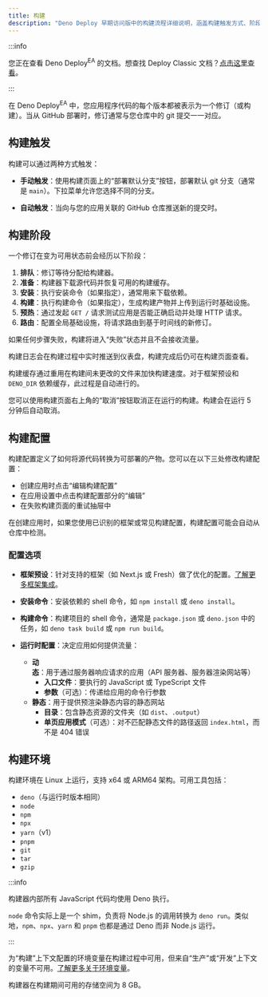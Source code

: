 ```yaml
---
title: 构建
description: "Deno Deploy 早期访问版中的构建流程详细说明，涵盖构建触发方式、阶段、配置选项、缓存以及构建环境。"
---
```


:::info

您正在查看 Deno Deploy<sup>EA</sup> 的文档。想查找 Deploy Classic 文档？[点击这里查看](/deploy/)。

:::

在 Deno Deploy<sup>EA</sup> 中，您应用程序代码的每个版本都被表示为一个修订（或构建）。当从 GitHub 部署时，修订通常与您仓库中的 git 提交一一对应。

## 构建触发

构建可以通过两种方式触发：

- **手动触发**：使用构建页面上的“部署默认分支”按钮，部署默认 git 分支（通常是 `main`）。下拉菜单允许您选择不同的分支。

- **自动触发**：当向与您的应用关联的 GitHub 仓库推送新的提交时。

## 构建阶段

一个修订在变为可用状态前会经历以下阶段：

1. **排队**：修订等待分配给构建器。
2. **准备**：构建器下载源代码并恢复可用的构建缓存。
3. **安装**：执行安装命令（如果指定），通常用来下载依赖。
4. **构建**：执行构建命令（如果指定），生成构建产物并上传到运行时基础设施。
5. **预热**：通过发起 `GET /` 请求测试应用是否能正确启动并处理 HTTP 请求。
6. **路由**：配置全局基础设施，将请求路由到基于时间线的新修订。

如果任何步骤失败，构建将进入“失败”状态并且不会接收流量。

构建日志会在构建过程中实时推送到仪表盘，构建完成后仍可在构建页面查看。

构建缓存通过重用在构建间未更改的文件来加快构建速度。对于框架预设和 `DENO_DIR` 依赖缓存，此过程是自动进行的。

您可以使用构建页面右上角的“取消”按钮取消正在运行的构建。构建会在运行 5 分钟后自动取消。

## 构建配置

构建配置定义了如何将源代码转换为可部署的产物。您可以在以下三处修改构建配置：

- 创建应用时点击“编辑构建配置”
- 在应用设置中点击构建配置部分的“编辑”
- 在失败构建页面的重试抽屉中

在创建应用时，如果您使用已识别的框架或常见构建配置，构建配置可能会自动从仓库中检测。

### 配置选项

- **框架预设**：针对支持的框架（如 Next.js 或 Fresh）做了优化的配置。[了解更多框架集成](./frameworks/)。
  
- **安装命令**：安装依赖的 shell 命令，如 `npm install` 或 `deno install`。

- **构建命令**：构建项目的 shell 命令，通常是 `package.json` 或 `deno.json` 中的任务，如 `deno task build` 或 `npm run build`。

- **运行时配置**：决定应用如何提供流量：
  - **动态**：用于通过服务器响应请求的应用（API 服务器、服务器渲染网站等）
    - **入口文件**：要执行的 JavaScript 或 TypeScript 文件
    - **参数**（可选）：传递给应用的命令行参数
  - **静态**：用于提供预渲染静态内容的静态网站
    - **目录**：包含静态资源的文件夹（如 `dist`、`.output`）
    - **单页应用模式**（可选）：对不匹配静态文件的路径返回 `index.html`，而不是 404 错误

## 构建环境

构建环境在 Linux 上运行，支持 x64 或 ARM64 架构。可用工具包括：

- `deno`（与运行时版本相同）
- `node`
- `npm`
- `npx`
- `yarn`（v1）
- `pnpm`
- `git`
- `tar`
- `gzip`

:::info

构建器内部所有 JavaScript 代码均使用 Deno 执行。

`node` 命令实际上是一个 shim，负责将 Node.js 的调用转换为 `deno run`。类似地，`npm`、`npx`、`yarn` 和 `pnpm` 也都是通过 Deno 而非 Node.js 运行。

:::

为“构建”上下文配置的环境变量在构建过程中可用，但来自“生产”或“开发”上下文的变量不可用。[了解更多关于环境变量](./env-vars-and-contexts/)。

构建器在构建期间可用的存储空间为 8 GB。